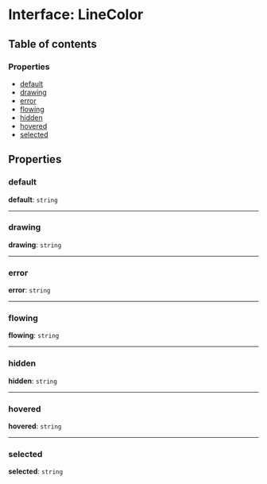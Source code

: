 # Interface: LineColor

## Table of contents

### Properties

* [default](/auto-docs/free-layout-core/interfaces/LineColor.md#default)
* [drawing](/auto-docs/free-layout-core/interfaces/LineColor.md#drawing)
* [error](/auto-docs/free-layout-core/interfaces/LineColor.md#error)
* [flowing](/auto-docs/free-layout-core/interfaces/LineColor.md#flowing)
* [hidden](/auto-docs/free-layout-core/interfaces/LineColor.md#hidden)
* [hovered](/auto-docs/free-layout-core/interfaces/LineColor.md#hovered)
* [selected](/auto-docs/free-layout-core/interfaces/LineColor.md#selected)

## Properties

### default

**default**: `string`

***

### drawing

**drawing**: `string`

***

### error

**error**: `string`

***

### flowing

**flowing**: `string`

***

### hidden

**hidden**: `string`

***

### hovered

**hovered**: `string`

***

### selected

**selected**: `string`
